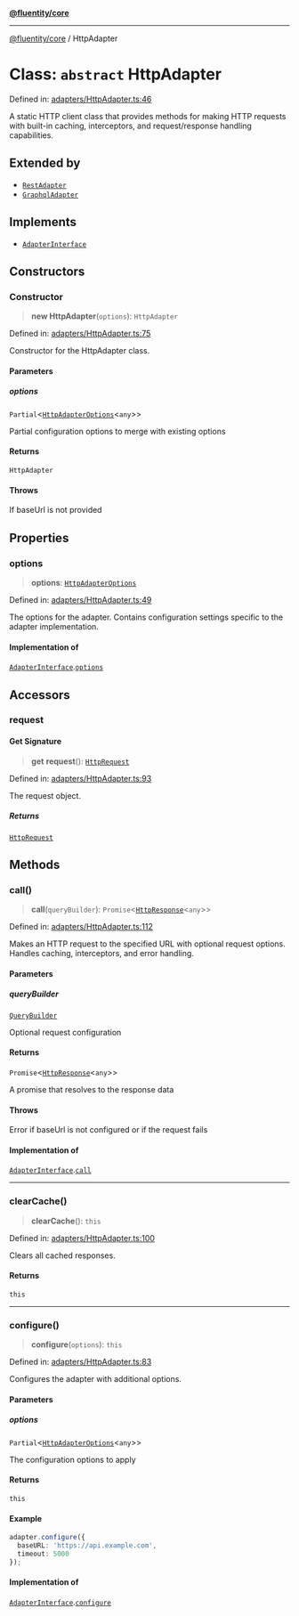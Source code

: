 [**@fluentity/core**](../README.md)

***

[@fluentity/core](../globals.md) / HttpAdapter

# Class: `abstract` HttpAdapter

Defined in: [adapters/HttpAdapter.ts:46](https://github.com/cedricpierre/fluentity-core/blob/26f05b6b1157becd5e413d332a8cbeb24afb2c36/src/adapters/HttpAdapter.ts#L46)

A static HTTP client class that provides methods for making HTTP requests with built-in caching,
interceptors, and request/response handling capabilities.

## Extended by

- [`RestAdapter`](RestAdapter.md)
- [`GraphqlAdapter`](GraphqlAdapter.md)

## Implements

- [`AdapterInterface`](../interfaces/AdapterInterface.md)

## Constructors

### Constructor

> **new HttpAdapter**(`options`): `HttpAdapter`

Defined in: [adapters/HttpAdapter.ts:75](https://github.com/cedricpierre/fluentity-core/blob/26f05b6b1157becd5e413d332a8cbeb24afb2c36/src/adapters/HttpAdapter.ts#L75)

Constructor for the HttpAdapter class.

#### Parameters

##### options

`Partial`\<[`HttpAdapterOptions`](../interfaces/HttpAdapterOptions.md)\<`any`\>\>

Partial configuration options to merge with existing options

#### Returns

`HttpAdapter`

#### Throws

If baseUrl is not provided

## Properties

### options

> **options**: [`HttpAdapterOptions`](../interfaces/HttpAdapterOptions.md)

Defined in: [adapters/HttpAdapter.ts:49](https://github.com/cedricpierre/fluentity-core/blob/26f05b6b1157becd5e413d332a8cbeb24afb2c36/src/adapters/HttpAdapter.ts#L49)

The options for the adapter.
Contains configuration settings specific to the adapter implementation.

#### Implementation of

[`AdapterInterface`](../interfaces/AdapterInterface.md).[`options`](../interfaces/AdapterInterface.md#options)

## Accessors

### request

#### Get Signature

> **get** **request**(): [`HttpRequest`](HttpRequest.md)

Defined in: [adapters/HttpAdapter.ts:93](https://github.com/cedricpierre/fluentity-core/blob/26f05b6b1157becd5e413d332a8cbeb24afb2c36/src/adapters/HttpAdapter.ts#L93)

The request object.

##### Returns

[`HttpRequest`](HttpRequest.md)

## Methods

### call()

> **call**(`queryBuilder`): `Promise`\<[`HttpResponse`](HttpResponse.md)\<`any`\>\>

Defined in: [adapters/HttpAdapter.ts:112](https://github.com/cedricpierre/fluentity-core/blob/26f05b6b1157becd5e413d332a8cbeb24afb2c36/src/adapters/HttpAdapter.ts#L112)

Makes an HTTP request to the specified URL with optional request options.
Handles caching, interceptors, and error handling.

#### Parameters

##### queryBuilder

[`QueryBuilder`](QueryBuilder.md)

Optional request configuration

#### Returns

`Promise`\<[`HttpResponse`](HttpResponse.md)\<`any`\>\>

A promise that resolves to the response data

#### Throws

Error if baseUrl is not configured or if the request fails

#### Implementation of

[`AdapterInterface`](../interfaces/AdapterInterface.md).[`call`](../interfaces/AdapterInterface.md#call)

***

### clearCache()

> **clearCache**(): `this`

Defined in: [adapters/HttpAdapter.ts:100](https://github.com/cedricpierre/fluentity-core/blob/26f05b6b1157becd5e413d332a8cbeb24afb2c36/src/adapters/HttpAdapter.ts#L100)

Clears all cached responses.

#### Returns

`this`

***

### configure()

> **configure**(`options`): `this`

Defined in: [adapters/HttpAdapter.ts:83](https://github.com/cedricpierre/fluentity-core/blob/26f05b6b1157becd5e413d332a8cbeb24afb2c36/src/adapters/HttpAdapter.ts#L83)

Configures the adapter with additional options.

#### Parameters

##### options

`Partial`\<[`HttpAdapterOptions`](../interfaces/HttpAdapterOptions.md)\<`any`\>\>

The configuration options to apply

#### Returns

`this`

#### Example

```typescript
adapter.configure({
  baseURL: 'https://api.example.com',
  timeout: 5000
});
```

#### Implementation of

[`AdapterInterface`](../interfaces/AdapterInterface.md).[`configure`](../interfaces/AdapterInterface.md#configure)
